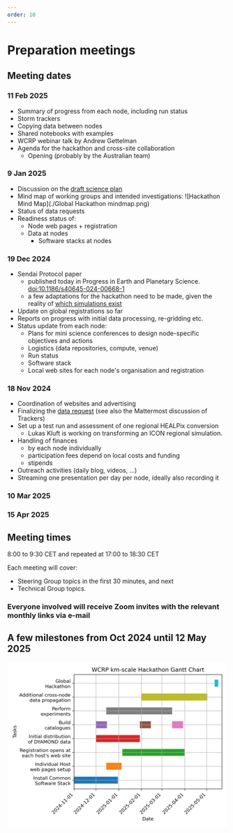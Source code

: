```yaml
---
order: 10
---
```


# Preparation meetings

## Meeting dates

### 11  Feb 2025

* Summary of progress from each node, including run status
* Storm trackers
* Copying data between nodes
* Shared notebooks with examples
* WCRP webinar talk by Andrew Gettelman
* Agenda for the hackathon and cross-site collaboration
  * Opening (probably by the Australian team)

### 9  Jan 2025

+ Discussion on the [draft science plan](https://pad.gwdg.de/x2j-DW8tSc-GZ2pvfD8_1g?both)
+ Mind map of working groups and intended investigations: ![Hackathon Mind Map](./Global Hackathon mindmap.png)
+ Status of data requests
+ Readiness status of:
  + Node web pages + registration
  + Data at nodes
    + Software stacks at nodes
  
### 19 Dec 2024

+ Sendai Protocol paper
  + published today in Progress in Earth and Planetary Science. [doi:10.1186/s40645-024-00668-1](https://doi.org/10.1186/s40645-024-00668-1)
  + a few adaptations for the hackathon need to be made, given the reality of [which simulations exist](/simulations/index.md)
+ Update on global registrations so far
+ Reports on progress with initial data processing, re-gridding etc.
+ Status update from each node:
  + Plans for mini science conferences to design node-specific objectives and actions
  + Logistics (data repositories, compute, venue)
  + Run status
  + Software stack
  + Local web sites for each node's organisation and registration

### 18 Nov 2024

+ Coordination of websites and advertising
+ Finalizing the [data request](technical/data_request.md) (see also the Mattermost discussion of Trackers)
+ Set up a test run and assessment of one regional HEALPix conversion
  + Lukas Kluft is working on transforming an ICON regional simulation.
+ Handling of finances
  + by each node individually
  + participation fees depend on local costs and funding
  + stipends
+ Outreach activities (daily blog, videos, ...)
+ Streaming one presentation per day per node, ideally also recording it

### 10 Mar 2025

### 15 Apr 2025

## Meeting times

8:00 to 9:30 CET and repeated at 17:00 to 18:30 CET

Each meeting will cover:

+ Steering Group topics in the first 30 minutes, and next
+ Technical Group topics.
  
### Everyone involved will receive Zoom invites with the relevant monthly links via e-mail

## A few milestones from Oct 2024 until 12 May 2025

![Hackaton Gantt](./Gantt_hackathon.png)
